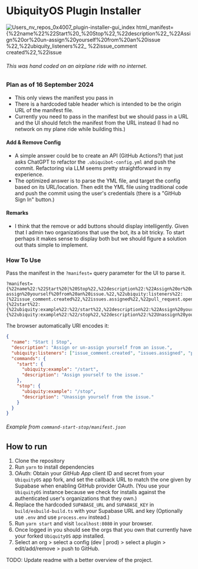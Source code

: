 # UbiquityOS Plugin Installer

![_Users_nv_repos_0x4007_plugin-installer-gui_index html_manifest={%22name%22_%22Start%20_%20Stop%22,%22description%22_%22Assign%20or%20un-assign%20yourself%20from%20an%20issue %22,%22ubiquity_listeners%22_ %22issue_comment created%22,%22issue](https://github.com/user-attachments/assets/353b1e84-8c1b-48eb-9d6d-1f0e5ba80fb9)

###### This was hand coded on an airplane ride with no internet.

### Plan as of 16 September 2024

- This only views the manifest you pass in
- There is a hardcoded table header which is intended to be the origin URL of the manifest file.
- Currently you need to pass in the manifest but we should pass in a URL and the UI should fetch the manifest from the URL instead (I had no network on my plane ride while building this.)

#### Add & Remove Config

- A simple answer could be to create an API (GitHub Actions?) that just asks ChatGPT to refactor the `.ubiquibot-config.yml` and push the commit. Refactoring via LLM seems pretty straightforward in my experience.
- The optimized answer is to parse the YML file, and target the config based on its URL/location. Then edit the YML file using traditional code and push the commit using the user's credentials (there is a "GitHub Sign In" button.)

#### Remarks

- I think that the remove or add buttons should display intelligently. Given that I admin two organizations that use the bot, its a bit tricky. To start perhaps it makes sense to display both but we should figure a solution out thats simple to implement.

### How To Use

Pass the manifest in the `?manifest=` query parameter for the UI to parse it.

```
?manifest={%22name%22:%22Start%20|%20Stop%22,%22description%22:%22Assign%20or%20un-assign%20yourself%20from%20an%20issue.%22,%22ubiquity:listeners%22:[%22issue_comment.created%22,%22issues.assigned%22,%22pull_request.opened%22%20],%22commands%22:{%22start%22:{%22ubiquity:example%22:%22/start%22,%22description%22:%22Assign%20yourself%20to%20the%20issue.%22},%22stop%22:{%22ubiquity:example%22:%22/stop%22,%22description%22:%22Unassign%20yourself%20from%20the%20issue.%22}}}
```

The browser automatically URI encodes it:

```json
{
  "name": "Start | Stop",
  "description": "Assign or un-assign yourself from an issue.",
  "ubiquity:listeners": ["issue_comment.created", "issues.assigned", "pull_request.opened"],
  "commands": {
    "start": {
      "ubiquity:example": "/start",
      "description": "Assign yourself to the issue."
    },
    "stop": {
      "ubiquity:example": "/stop",
      "description": "Unassign yourself from the issue."
    }
  }
}
```

###### Example from `command-start-stop/manifest.json`


## How to run

1. Clone the repository
2. Run `yarn` to install dependencies
3. OAuth: Obtain your _GitHub App_ client ID and secret from your `UbiquityOS` app fork, and set the callback URL to match the one given by Supabase when enabling GitHub provider OAuth. (You use your `UbiquityOS` instance because we check for installs against the authenticated user's organizations that they own.)
4. Replace the hardcoded `SUPABASE_URL` and `SUPABASE_KEY` in `build/esbuild-build.ts` with your Supabase URL and key (Optionally use `.env` and use `process.env` instead.)
5. Run `yarn start` and visit `localhost:8080` in your browser.
6. Once logged in you should see the orgs that you own that currently have your forked `UbiquityOS` app installed.
7. Select an org > select a config (dev | prod) > select a plugin > edit/add/remove > push to GitHub.

TODO: Update readme with a better overview of the project.
